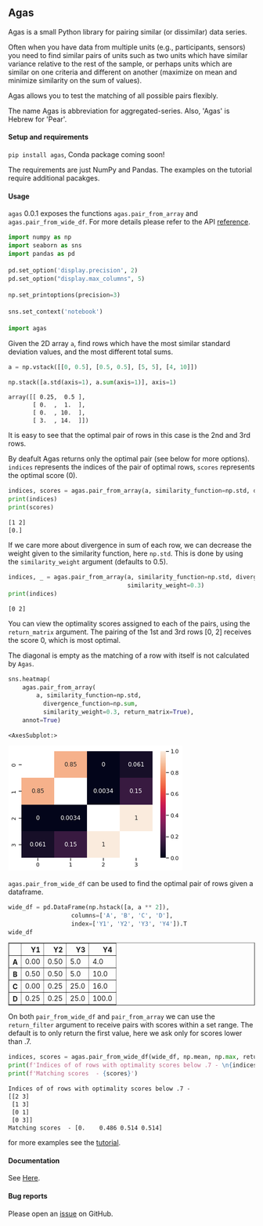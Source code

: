 ## Agas
Agas is a small Python library for pairing similar (or dissimilar) data series.

Often when you have data from multiple units (e.g., participants, sensors) you need to find similar pairs of units such as two units which have similar variance relative to the rest of the sample, or perhaps units which are similar on one criteria and different on another (maximize on mean and minimize similarity on the sum of values).

Agas allows you to test the matching of all possible pairs flexibly.

The name Agas is abbreviation for aggregated-series. Also, 'Agas' is
Hebrew for 'Pear'.

#### Setup and requirements

`pip install agas`, Conda package coming soon!

The requirements are just NumPy and Pandas. The examples on the tutorial require additional pacakges.

#### Usage

`agas` 0.0.1 exposes the functions `agas.pair_from_array` and `agas.pair_from_wide_df`. For more details please refer to the API [reference](github.io/EitanHemed/agas/api).



```python
import numpy as np
import seaborn as sns
import pandas as pd

pd.set_option('display.precision', 2)
pd.set_option("display.max_columns", 5)

np.set_printoptions(precision=3)

sns.set_context('notebook')

import agas
```

Given the 2D array `a`, find rows which have the most similar standard deviation values, and the most different total sums.


```python
a = np.vstack([[0, 0.5], [0.5, 0.5], [5, 5], [4, 10]])
```


```python
np.stack([a.std(axis=1), a.sum(axis=1)], axis=1)
```




    array([[ 0.25,  0.5 ],
           [ 0.  ,  1.  ],
           [ 0.  , 10.  ],
           [ 3.  , 14.  ]])



It is easy to see that the optimal pair of rows in this case is the 2nd and 3rd rows.

By deafult Agas returns only the optimal pair (see below for more options).
`indices` represents the indices of the pair of optimal rows, `scores` represents the optimal score (0).


```python
indices, scores = agas.pair_from_array(a, similarity_function=np.std, divergence_function=np.sum)
print(indices)
print(scores)
```

    [1 2]
    [0.]
    

If we care more about divergence in sum of each row, we can decrease the weight given to
the similarity function, here `np.std`. This is done by using the `similarity_weight` argument (defaults to 0.5).


```python
indices, _ = agas.pair_from_array(a, similarity_function=np.std, divergence_function=np.sum,
                                  similarity_weight=0.3)
print(indices)
```

    [0 2]
    

You can view the optimality scores assigned to each of the pairs, using the `return_matrix` argument.
The pairing of the 1st and 3rd rows [0, 2] receives the score 0, which is most optimal.

The diagonal is empty as the matching of a row with itself is not calculated by `Agas`.



```python
sns.heatmap(
    agas.pair_from_array(
        a, similarity_function=np.std,
          divergence_function=np.sum,
          similarity_weight=0.3, return_matrix=True),
    annot=True)
```




    <AxesSubplot:>




    
![png](README_files/README_12_1.png)
    


`agas.pair_from_wide_df` can be used to find the optimal pair of rows given a dataframe.


```python
wide_df = pd.DataFrame(np.hstack([a, a ** 2]),
                  columns=['A', 'B', 'C', 'D'],
                  index=['Y1', 'Y2', 'Y3', 'Y4']).T
wide_df
```




<div>
<style scoped>
    .dataframe tbody tr th:only-of-type {
        vertical-align: middle;
    }

    .dataframe tbody tr th {
        vertical-align: top;
    }

    .dataframe thead th {
        text-align: right;
    }
</style>
<table border="1" class="dataframe">
  <thead>
    <tr style="text-align: right;">
      <th></th>
      <th>Y1</th>
      <th>Y2</th>
      <th>Y3</th>
      <th>Y4</th>
    </tr>
  </thead>
  <tbody>
    <tr>
      <th>A</th>
      <td>0.00</td>
      <td>0.50</td>
      <td>5.0</td>
      <td>4.0</td>
    </tr>
    <tr>
      <th>B</th>
      <td>0.50</td>
      <td>0.50</td>
      <td>5.0</td>
      <td>10.0</td>
    </tr>
    <tr>
      <th>C</th>
      <td>0.00</td>
      <td>0.25</td>
      <td>25.0</td>
      <td>16.0</td>
    </tr>
    <tr>
      <th>D</th>
      <td>0.25</td>
      <td>0.25</td>
      <td>25.0</td>
      <td>100.0</td>
    </tr>
  </tbody>
</table>
</div>



On both `pair_from_wide_df` and `pair_from_array` we can use the `return_filter` argument to receive pairs with scores
within a set range. The default is to only return the first value, here we ask only for scores lower than .7.


```python
indices, scores = agas.pair_from_wide_df(wide_df, np.mean, np.max, return_filter=0.7)
print(f'Indices of of rows with optimality scores below .7 - \n{indices}')
print(f'Matching scores  - {scores}')
```

    Indices of of rows with optimality scores below .7 - 
    [[2 3]
     [1 3]
     [0 1]
     [0 3]]
    Matching scores  - [0.    0.486 0.514 0.514]
    



for more examples see the [tutorial](github.io/EitanHemed/agas/tutorial).



#### Documentation
See [Here](github.io/EitanHemed/agas).


#### Bug reports
Please open an [issue](https://github.com/EitanHemed/agas/issues) on GitHub.
